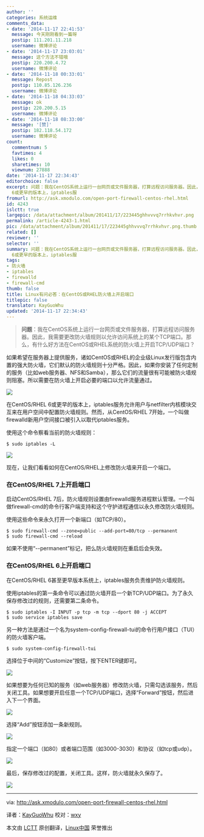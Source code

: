 ```yaml
---
author: ''
categories: 系统运维
comments_data:
- date: '2014-11-17 22:41:53'
  message: 今天刚刚看到一篇呀
  postip: 111.201.11.218
  username: 微博评论
- date: '2014-11-17 23:03:01'
  message: 这个方法不错哦
  postip: 220.200.4.72
  username: 微博评论
- date: '2014-11-18 00:33:01'
  message: Repost
  postip: 110.85.126.236
  username: 微博评论
- date: '2014-11-18 04:33:03'
  message: ok
  postip: 220.200.5.15
  username: 微博评论
- date: '2014-11-18 08:33:00'
  message: '[赞]'
  postip: 182.118.54.172
  username: 微博评论
count:
  commentnum: 5
  favtimes: 4
  likes: 0
  sharetimes: 10
  viewnum: 27888
date: '2014-11-17 22:34:43'
editorchoice: false
excerpt: 问题：我在CentOS系统上运行一台网页或文件服务器，打算远程访问服务器。因此，我需要更改防火墙规则以允许访问系统上的某个TCP端口。那么，有什么好方法在CentOS或RHEL系统的防火墙上开启TCP/UDP端口？  如果希望在服务器上提供服务，诸如CentOS或RHEL的企业级Linux发行版包含内置的强大防火墙，它们默认的防火墙规则十分严格。因此，如果你安装了任何定制的服务（比如web服务器、NFS和Samba），那么它们的流量很有可能被防火墙规则阻塞。所以需要在防火墙上开启必要的端口以允许流量通过。  在CentOS/RHEL
  6或更早的版本上，iptables服
fromurl: http://ask.xmodulo.com/open-port-firewall-centos-rhel.html
id: 4243
islctt: true
largepic: /data/attachment/album/201411/17/223445ghhvvvq7rrhkvhvr.png
permalink: /article-4243-1.html
pic: /data/attachment/album/201411/17/223445ghhvvvq7rrhkvhvr.png.thumb.jpg
related: []
reviewer: ''
selector: ''
summary: 问题：我在CentOS系统上运行一台网页或文件服务器，打算远程访问服务器。因此，我需要更改防火墙规则以允许访问系统上的某个TCP端口。那么，有什么好方法在CentOS或RHEL系统的防火墙上开启TCP/UDP端口？  如果希望在服务器上提供服务，诸如CentOS或RHEL的企业级Linux发行版包含内置的强大防火墙，它们默认的防火墙规则十分严格。因此，如果你安装了任何定制的服务（比如web服务器、NFS和Samba），那么它们的流量很有可能被防火墙规则阻塞。所以需要在防火墙上开启必要的端口以允许流量通过。  在CentOS/RHEL
  6或更早的版本上，iptables服
tags:
- 防火墙
- iptables
- firewalld
- firewall-cmd
thumb: false
title: Linux有问必答：在CentOS或RHEL防火墙上开启端口
titlepic: false
translator: KayGuoWhu
updated: '2014-11-17 22:34:43'
---
```



> 
> **问题**：我在CentOS系统上运行一台网页或文件服务器，打算远程访问服务器。因此，我需要更改防火墙规则以允许访问系统上的某个TCP端口。那么，有什么好方法在CentOS或RHEL系统的防火墙上开启TCP/UDP端口？
> 
> 
> 


如果希望在服务器上提供服务，诸如CentOS或RHEL的企业级Linux发行版包含内置的强大防火墙，它们默认的防火墙规则十分严格。因此，如果你安装了任何定制的服务（比如web服务器、NFS和Samba），那么它们的流量很有可能被防火墙规则阻塞。所以需要在防火墙上开启必要的端口以允许流量通过。


![](/data/attachment/album/201411/17/223445ghhvvvq7rrhkvhvr.png)


在CentOS/RHEL 6或更早的版本上，iptables服务允许用户与netfilter内核模块交互来在用户空间中配置防火墙规则。然而，从CentOS/RHEL 7开始，一个叫做firewalld新用户空间接口被引入以取代iptables服务。


使用这个命令察看当前的防火墙规则：



```
$ sudo iptables -L 

```

![](/data/attachment/album/201411/17/223448ei0hdi6h0uunonuh.jpg)


现在，让我们看看如何在CentOS/RHEL上修改防火墙来开启一个端口。


### 在CentOS/RHEL 7上开启端口


启动CentOS/RHEL 7后，防火墙规则设置由firewalld服务进程默认管理。一个叫做firewall-cmd的命令行客户端支持和这个守护进程通信以永久修改防火墙规则。


使用这些命令来永久打开一个新端口（如TCP/80）。



```
$ sudo firewall-cmd --zone=public --add-port=80/tcp --permanent
$ sudo firewall-cmd --reload 

```

如果不使用“--permanent”标记，把么防火墙规则在重启后会失效。


### 在CentOS/RHEL 6上开启端口


在CentOS/RHEL 6甚至更早版本系统上，iptables服务负责维护防火墙规则。


使用iptables的第一条命令可以通过防火墙开启一个新TCP/UDP端口。为了永久保存修改过的规则，还需要第二条命令。



```
$ sudo iptables -I INPUT -p tcp -m tcp --dport 80 -j ACCEPT
$ sudo service iptables save 

```

另一种方法是通过一个名为system-config-firewall-tui的命令行用户接口（TUI）的防火墙客户端。



```
$ sudo system-config-firewall-tui

```

选择位于中间的“Customize”按钮，按下ENTER键即可。


![](/data/attachment/album/201411/17/223450ra3k33yl3nf5c3lc.jpg)


如果想要为任何已知的服务（如web服务器）修改防火墙，只需勾选该服务，然后关闭工具。如果想要开启任意一个TCP/UDP端口，选择“Forward”按钮，然后进入下一个界面。


![](/data/attachment/album/201411/17/223453lnoxsdaknw4dni38.jpg)


选择“Add”按钮添加一条新规则。


![](/data/attachment/album/201411/17/223455ddwq7hz63udd6d7f.jpg)


指定一个端口（如80）或者端口范围（如3000-3030）和协议（如tcp或udp）。


![](/data/attachment/album/201411/17/223457sbqfmp22pbptjpjn.jpg)


最后，保存修改过的配置，关闭工具。这样，防火墙就永久保存了。


![](/data/attachment/album/201411/17/223459vqrk0kkoxiyxa0dh.jpg)




---


via: <http://ask.xmodulo.com/open-port-firewall-centos-rhel.html>


译者：[KayGuoWhu](https://github.com/KayGuoWhu) 校对：[wxy](https://github.com/wxy)


本文由 [LCTT](https://github.com/LCTT/TranslateProject) 原创翻译，[Linux中国](http://linux.cn/) 荣誉推出